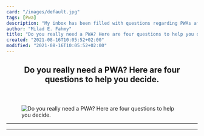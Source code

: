 ```yaml
---
card: "/images/default.jpg"
tags: [Pwa]
description: "My inbox has been filled with questions regarding PWAs after "
author: "Milad E. Fahmy"
title: "Do you really need a PWA? Here are four questions to help you decide."
created: "2021-08-16T10:05:52+02:00"
modified: "2021-08-16T10:05:52+02:00"
---
```

<div class="site-wrapper">
<main id="site-main" class="site-main outer">
<div class="inner">
<article class="post-full post tag-pwa tag-progressive-web-app tag-web-development tag-mobile-app-development ">
<header class="post-full-header">
<h1 class="post-full-title">Do you really need a PWA? Here are four questions to help you decide.</h1>
</header>
<figure class="post-full-image">
<picture>
<source media="(max-width: 700px)" sizes="1px" srcset="data:image/gif;base64,R0lGODlhAQABAIAAAAAAAP///yH5BAEAAAAALAAAAAABAAEAAAIBRAA7 1w">
<source media="(min-width: 701px)" sizes="(max-width: 800px) 400px,
(max-width: 1170px) 700px,
1400px" srcset="/news/content/images/size/w300/2019/09/Do-you-need-PWA.png 300w,
/news/content/images/size/w600/2019/09/Do-you-need-PWA.png 600w,
/news/content/images/size/w1000/2019/09/Do-you-need-PWA.png 1000w,
/news/content/images/size/w2000/2019/09/Do-you-need-PWA.png 2000w">
<img onerror="this.style.display='none'" src="/news/content/images/size/w2000/2019/09/Do-you-need-PWA.png" alt="Do you really need a PWA? Here are four questions to help you decide.">
</picture>
</figure>
<section class="post-full-content">
<div class="post-content">
</div>
<hr>
<hr>
</section>
</article>
</div>
</main>
</div>
<!-- Google Tag Manager (noscript) -->
<!-- End Google Tag Manager (noscript) -->
